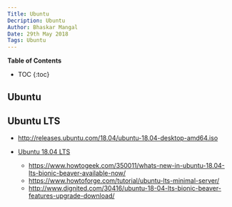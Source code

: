 ```yaml
---
Title: Ubuntu
Decription: Ubuntu
Author: Bhaskar Mangal
Date: 29th May 2018
Tags: Ubuntu
---
```


**Table of Contents**
* TOC
{:toc}



## Ubuntu

## Ubuntu LTS
* http://releases.ubuntu.com/18.04/ubuntu-18.04-desktop-amd64.iso

* [Ubuntu 18.04 LTS](https://wiki.ubuntu.com/BionicBeaver/ReleaseNotes)
	- https://www.howtogeek.com/350011/whats-new-in-ubuntu-18.04-lts-bionic-beaver-available-now/
	- https://www.howtoforge.com/tutorial/ubuntu-lts-minimal-server/
	- http://www.dignited.com/30416/ubuntu-18-04-lts-bionic-beaver-features-upgrade-download/

